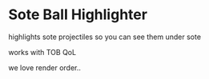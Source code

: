 # Sote Ball Highlighter

highlights sote projectiles so you can see them under sote

works with TOB QoL

we love render order..